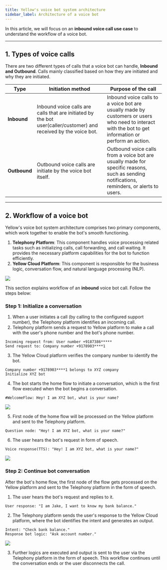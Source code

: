 ```yaml
---
title: Yellow's voice bot system architecture
sidebar_label: Architecture of a voice bot
---
```


In this article, we will focus on an **inbound voice call use case** to understand the workflow of a voice bot.

-------

## 1. Types of voice calls 



There are two different types of calls that a voice bot can handle, **Inbound and Outbound**. Calls mainly classified based on how they are initiated and why they are initiated.

| Type | Initiation method | Purpose of the call |
| -------- | -------- | -------- |
| **Inbound** | Inbound voice calls are calls that are initiated by the bot user(caller/customer) and received by the voice bot.     | Inbound voice calls to a voice bot are usually made by customers or users who need to interact with the bot to get information or perform an action.     |
|**Outbound** |Outbound voice calls are initiate by the voice bot itself.| Outbound voice calls from a voice bot are usually made for specific reasons, such as sending notifications, reminders, or alerts to users.|


----------

## 2. Workflow of a voice bot 


Yellow's voice bot system architecture comprises two primary components, which work together to enable the bot's smooth functioning. 
1. **Telephony Platform**: This component handles voice processing related tasks such as initializing calls, call forwarding, and call waiting. It provides the necessary platform capabilities for the bot to function efficiently.
2. **Yellow Cloud Platform**: This component is responsible for the business logic, conversation flow, and natural language processing (NLP).

![](https://i.imgur.com/ii1yOS5.png)

This section explains workflow of an **inbound** voice bot call. Follow the steps below: 

### Step 1: Initialize a conversation

1. When a user initiates a call (by calling to the configured support number), the Telephony platform identifies an incoming call.
2. Telephony platform sends a request to Yellow platform to make a call with the user's phone number and the bot's phone number.      

`Incoming request from: User number +9187386*****`   
`Send request to: Company number +9178903****1`    

3. The Yellow Cloud platform verifies the company number to identify the bot.      

`Company number +9178903****1 belongs to XYZ company`    
`Initialize XYZ bot`     

4. The bot starts the home flow to initiate a conversation, which is the first flow executed when the bot begins a conversation.      

`#WelcomeFlow: Hey! I am XYZ bot, what is your name?`

![](https://i.imgur.com/NIUnZLq.png)

5. First node of the home flow will be processed on the Yellow platform and sent to the Telephony platform. 

`Question node: "Hey! I am XYZ bot, what is your name?"`

6. The user hears the bot's request in form of speech. 

`Voice response(TTS): "Hey! I am XYZ bot, what is your name?"`

![](https://i.imgur.com/QfKYRS4.png)


### Step 2: Continue bot conversation

After the bot's home flow, the first node of the flow gets processed on the Yellow platform and sent to the Telephony platform in the form of speech. 

1. The user hears the bot's request and replies to it.        

`User response: "I am Jake, I want to know my bank balance."`

2. The Telephony platform sends the user's response to the Yellow Cloud platform, where the bot identifies the intent and generates an output. 

`Intent: "Check bank balance."`      
`Response bot logic: "Ask account number."`

![](https://i.imgur.com/jA2y1NU.png)

3. Further logics are executed and output is sent to the user via the Telephony platform in the form of speech. This workflow continues until the conversation ends or the user disconnects the call.

